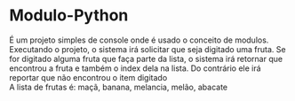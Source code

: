 # Modulo-Python

É um projeto simples de console onde é usado o conceito de modulos. 
<br>
Executando o projeto, o sistema irá solicitar que seja digitado uma fruta. Se for digitado alguma fruta que faça parte da lista, o sistema irá retornar que encontrou a fruta e também o index dela na lista. Do contrário ele irá reportar que não encontrou o item digitado
<br>
A lista de frutas é: maçã, banana, melancia, melão, abacate

